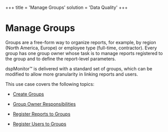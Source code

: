 +++
title = 'Manage Groups'
solution = 'Data Quality'
+++

# Manage Groups

Groups are a free-form way to organize reports, for example, by region
(North America, Europe) or employee type (full-time, contractor). Every
group has one group owner whose task is to manage reports registered to
the group and to define the report-level parameters.

dspMonitor™ is delivered with a standard set of groups, which can be
modified to allow more granularity in linking reports and users.

This use case covers the following topics:

  - [Create Groups](Create_Groups_dspMonitor)

  - [Group Owner Responsibilities](Group_Owner_Responsibilities)

  - [Register Reports to Groups](Register_Reports_to_Groups)

  - [Register Users to Groups](Register_Users_to_Groups)
